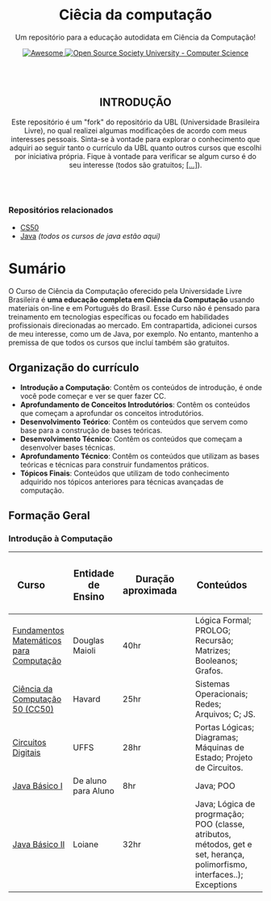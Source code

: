 <!-- INTRODUÇÃO -->
<p align="center">
	<h1 align="center">Ciêcia da computação</h1>
<p align="center">
  	Um repositório para a educação autodidata em Ciência da Computação!
</p>
<p align="center">
  	<a href="https://github.com/sindresorhus/awesome">
    		<img alt="Awesome" src="https://cdn.rawgit.com/sindresorhus/awesome/d7305f38d29fed78fa85652e3a63e154dd8e8829/media/badge.svg">
  	</a>
  	<a href="https://github.com/ossu/computer-science">
		<img alt="Open Source Society University - Computer Science" src="https://img.shields.io/badge/OSSU-computer--science-blue.svg">
  	</a>
</p>

</br>
</br>

<!-- INTRODUÇÃO 2 -->
<p align="center">
	<h2 align="center">INTRODUÇÃO</h2>
	<p align="center">
		Este repositório é um "fork" do repositório da UBL (Universidade Brasileira Livre), no qual realizei algumas modificações de acordo com meus interesses 	  		pessoais. Sinta-se à vontade para explorar o conhecimento que adquiri ao seguir tanto o currículo da UBL quanto outros cursos que escolhi por iniciativa própria.
		Fique à vontade para verificar se algum curso é do seu interesse (todos são gratuitos; <a href="#formacaogeral">[...]</a>).
	</p>
</p>

</br>
</br>

<!-- CONTEÚDOS -->
### Repositórios relacionados 
- [CS50](https://github.com/FireguiQueen/CS50)
- [Java](https://github.com/FireguiQueen/Java) _(todos os cursos de java estão aqui)_

# Sumário
O Curso de Ciência da Computação oferecido pela Universidade Livre Brasileira é **uma educação completa em Ciência da Computação** 
usando materiais on-line e em Português do Brasil. Esse Curso não é pensado para treinamento em tecnologias específicas ou focado em habilidades profissionais direcionadas ao mercado. Em contrapartida, adicionei cursos de meu interesse, como um de Java, por exemplo. No entanto, mantenho a premissa de que todos os cursos que incluí também são gratuitos.
  
## Organização do currículo
- **Introdução a Computação**: Contêm os conteúdos de introdução, é onde você pode começar e ver se quer fazer CC.
- **Aprofundamento de Conceitos Introdutórios**: Contêm os conteúdos que começam a aprofundar os conceitos introdutórios.
- **Desenvolvimento Teórico**: Contêm os conteúdos que servem como base para a construção de bases teóricas.
- **Desenvolvimento Técnico**: Contêm os conteúdos que começam a desenvolver bases técnicas.
- **Aprofundamento Técnico**: Contêm os conteúdos que utilizam as bases teóricas e técnicas para construir fundamentos práticos.
- **Tópicos Finais**: Conteúdos que utilizam de todo conhecimento adquirido nos tópicos anteriores para técnicas avançadas de computação.


## Formação Geral  <a name="formacaogeral"></a>
### Introdução à Computação

<table>
	<thead>
		<th> <h3> Curso &nbsp;&nbsp;&nbsp;&nbsp;&nbsp; 	      </h3> </th> 
		<th> <h3> Entidade de Ensino&nbsp;&nbsp;&nbsp;&nbsp; </h3> </th>
		<th> <h3> Duração aproximada&nbsp;&nbsp;&nbsp;&nbsp; </h3> </th> 
		<th> <h3> Conteúdos&nbsp;&nbsp;&nbsp;&nbsp;          </h3> </th> 
<!-- 		<th> <h3> Concluído                                  </h3> </th> -->
	</thead>
	<tbody>
		<tr>
			<td> 
				<a href="https://www.youtube.com/watch?v=QE6ruiq632o&list=PLrOyM49ctTx-HWypJVvn_zMO1o7oOAfVx">Fundamentos Matemáticos para Computação</a> 
			</td>
			<td> Douglas Maioli </td>
			<td> 40hr </td>
			<td> Lógica Formal; PROLOG; Recursão; </br> Matrizes; Booleanos; Grafos.</td>
<!-- 			<td> :x: </td> -->
		</tr>
		<tr>
			<td> 
				<a href="https://www.estudarfora.org.br/cursos/cc50/">Ciência da Computação 50 (CC50) </a> 
			</td>
			<td> Havard </td>
			<td> 25hr</td>
			<td> Sistemas Operacionais; Redes; Arquivos; C; JS. </td>
<!-- 			<td>:large_orange_diamond: em andamento </td> -->
		</tr>
		<tr>
			<td> 
				<a href="https://www.youtube.com/playlist?list=PLXyWBo_coJnMYO9Na3t-oYsc2X4kPJBWf">Circuitos Digitais</a> 
			</td>
			<td> UFFS</td>
			<td> 28hr </td>
			<td> Portas Lógicas; Diagramas; Máquinas de Estado; Projeto de Circuitos.</td>
<!-- 			<td>:large_orange_diamond: em andamento </td> -->
		</tr>
		<tr>
			<td> 
				<a href="https://www.youtube.com/playlist?list=PLa75BYTPDNKZLzk3xG-gSXSU_AAq5RP4g">Java Básico I</a> 
			</td>
			<td> De aluno para Aluno </td>
			<td> 8hr </td>
			<td> Java; POO </td>
<!-- 			<td>:large_orange_diamond: em andamento </td> -->
		</tr>
		<tr>
			<td> 
				<a href="https://www.youtube.com/playlist?list=PLa75BYTPDNKZLzk3xG-gSXSU_AAq5RP4g">Java Básico II</a> 
			</td>
			<td> Loiane </td>
			<td> 32hr </td>
			<td> Java; Lógica de progrmação; POO (classe, atributos, métodos, get e set, herança, polimorfismo, interfaces..); Exceptions </td>
<!-- 			<td>:large_orange_diamond: em andamento </td> -->
		</tr>
	</tbody>
</table>
